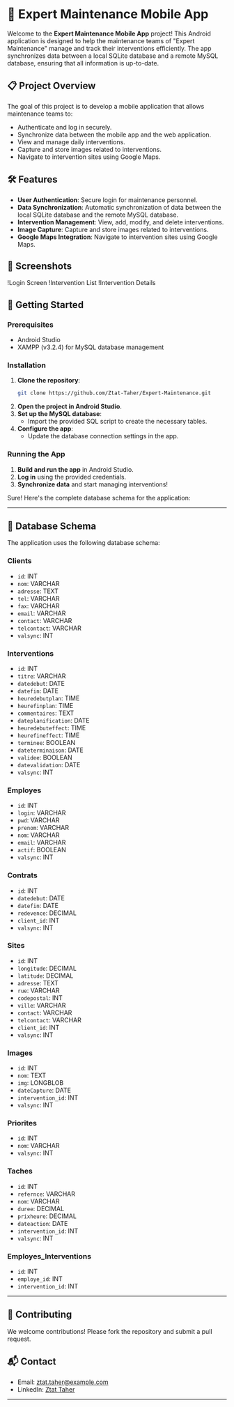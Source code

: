 # 📱 Expert Maintenance Mobile App

Welcome to the **Expert Maintenance Mobile App** project! This Android application is designed to help the maintenance teams of "Expert Maintenance" manage and track their interventions efficiently. The app synchronizes data between a local SQLite database and a remote MySQL database, ensuring that all information is up-to-date.

## 📋 Project Overview

The goal of this project is to develop a mobile application that allows maintenance teams to:
- Authenticate and log in securely.
- Synchronize data between the mobile app and the web application.
- View and manage daily interventions.
- Capture and store images related to interventions.
- Navigate to intervention sites using Google Maps.

## 🛠️ Features

- **User Authentication**: Secure login for maintenance personnel.
- **Data Synchronization**: Automatic synchronization of data between the local SQLite database and the remote MySQL database.
- **Intervention Management**: View, add, modify, and delete interventions.
- **Image Capture**: Capture and store images related to interventions.
- **Google Maps Integration**: Navigate to intervention sites using Google Maps.

## 📱 Screenshots

!Login Screen
!Intervention List
!Intervention Details

## 🚀 Getting Started

### Prerequisites

- Android Studio
- XAMPP (v3.2.4) for MySQL database management

### Installation

1. **Clone the repository**:
   ```bash
   git clone https://github.com/Ztat-Taher/Expert-Maintenance.git
   ```
2. **Open the project in Android Studio**.
3. **Set up the MySQL database**:
   - Import the provided SQL script to create the necessary tables.
4. **Configure the app**:
   - Update the database connection settings in the app.

### Running the App

1. **Build and run the app** in Android Studio.
2. **Log in** using the provided credentials.
3. **Synchronize data** and start managing interventions!

Sure! Here's the complete database schema for the application:

---

## 📄 Database Schema
The application uses the following database schema:

### Clients
- `id`: INT
- `nom`: VARCHAR
- `adresse`: TEXT
- `tel`: VARCHAR
- `fax`: VARCHAR
- `email`: VARCHAR
- `contact`: VARCHAR
- `telcontact`: VARCHAR
- `valsync`: INT

### Interventions
- `id`: INT
- `titre`: VARCHAR
- `datedebut`: DATE
- `datefin`: DATE
- `heuredebutplan`: TIME
- `heurefinplan`: TIME
- `commentaires`: TEXT
- `dateplanification`: DATE
- `heuredebuteffect`: TIME
- `heurefineffect`: TIME
- `terminee`: BOOLEAN
- `dateterminaison`: DATE
- `validee`: BOOLEAN
- `datevalidation`: DATE
- `valsync`: INT

### Employes
- `id`: INT
- `login`: VARCHAR
- `pwd`: VARCHAR
- `prenom`: VARCHAR
- `nom`: VARCHAR
- `email`: VARCHAR
- `actif`: BOOLEAN
- `valsync`: INT

### Contrats
- `id`: INT
- `datedebut`: DATE
- `datefin`: DATE
- `redevence`: DECIMAL
- `client_id`: INT
- `valsync`: INT

### Sites
- `id`: INT
- `longitude`: DECIMAL
- `latitude`: DECIMAL
- `adresse`: TEXT
- `rue`: VARCHAR
- `codepostal`: INT
- `ville`: VARCHAR
- `contact`: VARCHAR
- `telcontact`: VARCHAR
- `client_id`: INT
- `valsync`: INT

### Images
- `id`: INT
- `nom`: TEXT
- `img`: LONGBLOB
- `dateCapture`: DATE
- `intervention_id`: INT
- `valsync`: INT

### Priorites
- `id`: INT
- `nom`: VARCHAR
- `valsync`: INT

### Taches
- `id`: INT
- `refernce`: VARCHAR
- `nom`: VARCHAR
- `duree`: DECIMAL
- `prixheure`: DECIMAL
- `dateaction`: DATE
- `intervention_id`: INT
- `valsync`: INT

### Employes_Interventions
- `id`: INT
- `employe_id`: INT
- `intervention_id`: INT

---

## 🤝 Contributing

We welcome contributions! Please fork the repository and submit a pull request.

## 📬 **Contact**
- Email: ztat.taher@example.com
- LinkedIn: [Ztat Taher](https://www.linkedin.com/in/ztat-taher/)

---
